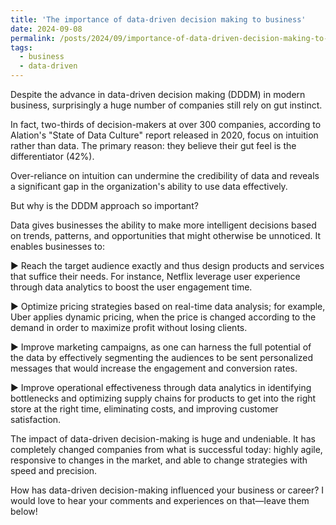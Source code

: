 ```yaml
---
title: 'The importance of data-driven decision making to business'
date: 2024-09-08
permalink: /posts/2024/09/importance-of-data-driven-decision-making-to-business
tags:
  - business
  - data-driven
---
```


Despite the advance in data-driven decision making (DDDM) in modern business, surprisingly a huge number of companies still rely on gut instinct.

In fact, two-thirds of decision-makers at over 300 companies, according to Alation's "State of Data Culture" report released in 2020, focus on intuition rather than data. The primary reason: they believe their gut feel is the differentiator (42%).

Over-reliance on intuition can undermine the credibility of data and reveals a significant gap in the organization's ability to use data effectively.

But why is the DDDM approach so important?

Data gives businesses the ability to make more intelligent decisions based on trends, patterns, and opportunities that might otherwise be unnoticed. It enables businesses to:

▶ Reach the target audience exactly and thus design products and services that suffice their needs. For instance, Netflix leverage user experience through data analytics to boost the user engagement time.

▶ Optimize pricing strategies based on real-time data analysis; for example, Uber applies dynamic pricing, when the price is changed according to the demand in order to maximize profit without losing clients.

▶ Improve marketing campaigns, as one can harness the full potential of the data by effectively segmenting the audiences to be sent personalized messages that would increase the engagement and conversion rates.

▶ Improve operational effectiveness through data analytics in identifying bottlenecks and optimizing supply chains for products to get into the right store at the right time, eliminating costs, and improving customer satisfaction.

The impact of data-driven decision-making is huge and undeniable. It has completely changed companies from what is successful today: highly agile, responsive to changes in the market, and able to change strategies with speed and precision.

How has data-driven decision-making influenced your business or career? I would love to hear your comments and experiences on that—leave them below!
